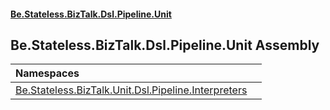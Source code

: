 #### [Be.Stateless.BizTalk.Dsl.Pipeline.Unit](README.md 'README')

## Be.Stateless.BizTalk.Dsl.Pipeline.Unit Assembly

| Namespaces | |
| :--- | :--- |
| [Be.Stateless.BizTalk.Unit.Dsl.Pipeline.Interpreters](Be.Stateless.BizTalk.Unit.Dsl.Pipeline.Interpreters.md 'Be.Stateless.BizTalk.Unit.Dsl.Pipeline.Interpreters') | |
